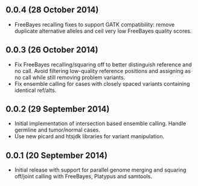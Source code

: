 ## 0.0.4 (28 October 2014)

- FreeBayes recalling fixes to support GATK compatibility: remove
  duplicate alternative alleles and ceil very low FreeBayes quality scores.

## 0.0.3 (26 October 2014)

- Fix FreeBayes recalling/squaring off to better distinguish reference and no
  call. Avoid filtering low-quality reference positions and assigning as no
  call while still removing problem variants.
- Fix ensemble calling for cases with closely spaced variants containing
  identical ref/alts.

## 0.0.2 (29 September 2014)

- Initial implementation of intersection based ensemble calling. Handle
  germline and tumor/normal cases.
- Use new picard and htsjdk libraries for variant manipulation.

## 0.0.1 (20 September 2014)

- Initial release with support for parallel genome merging and squaring
  off/joint calling with FreeBayes, Platypus and samtools.
